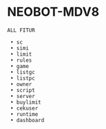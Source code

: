 # NEOBOT-MDV8

```ALL FITUR```
```• id
 • sc
 • simi
 • limit
 • rules
 • game
 • listgc
 • listpc
 • owner
 • script
 • server
 • buylimit
 • cekuser
 • runtime
 • dashboard
```
